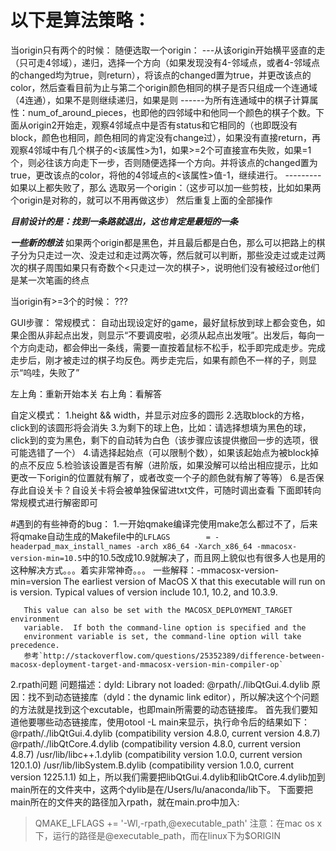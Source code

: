 # 以下是算法策略：
当origin只有两个的时候：
随便选取一个origin：
---从该origin开始横平竖直的走（只可走4邻域），递归，选择一个方向（如果发现没有4-邻域点，或者4-邻域点的changed均为true，则return），将该点的changed置为true，并更改该点的color，然后查看目前为止与第二个origin颜色相同的棋子是否只组成一个连通域（4连通），如果不是则继续递归，如果是则
------为所有连通域中的棋子计算属性：num_of_around_pieces，也即他的四邻域中和他同一个颜色的棋子个数。下面从origin2开始走，观察4邻域点中是否有status和它相同的（也即既没有block，颜色也相同，颜色相同的肯定没有change过），如果没有直接return，再观察4邻域中有几个棋子的<该属性>为1，如果>=2个可直接宣布失败，如果=1个，则必往该方向走下一步，否则随便选择一个方向。并将该点的changed置为true，更改该点的color，将他的4邻域点的<该属性>值-1，继续进行。
---------如果以上都失败了，那么
选取另一个origin：（这步可以加一些剪枝，比如如果两个origin是对称的，就可以不用再做这步）
然后重复上面的全部操作

***目前设计的是：找到一条路就退出，这也肯定是最短的一条***

***一些新的想法***
如果两个origin都是黑色，并且最后都是白色，那么可以把路上的棋子分为只走过一次、没走过和走过两次等，然后就可以判断，那些没走过或走过两次的棋子周围如果只有奇数个<只走过一次的棋子>，说明他们没有被经过or他们是某一次笔画的终点

当origin有>=3个的时候：
???

GUI步骤：
常规模式：
自动出现设定好的game，最好鼠标放到球上都会变色，如果企图从非起点出发，则显示“不要调皮啦，必须从起点出发哦”。出发后，每向一个方向走动，都会伸出一条线，需要一直按着鼠标不松手，松手即完成走步。完成走步后，刚才被走过的棋子均反色。两步走完后，如果有颜色不一样的子，则显示“呜哇，失败了”

左上角：重新开始本关
右上角：看解答

自定义模式：
1.height && width，并显示对应多的圆形
2.选取block的方格，click到的该圆形将会消失
3.为剩下的球上色，比如：请选择想填为黑色的球，click到的变为黑色，剩下的自动转为白色（该步骤应该提供撤回一步的选项，很可能选错了一个）
4.请选择起始点（可以限制个数），如果该起始点为被block掉的点不反应
5.检验该设置是否有解（进阶版，如果没解可以给出相应提示，比如更改一下origin的位置就有解了，或者改变一个子的颜色就有解了等等）
6.是否保存此自设关卡？自设关卡将会被单独保留进txt文件，可随时调出查看
下面即转向常规模式进行解密即可


#遇到的有些神奇的bug：
1.一开始qmake编译完使用make怎么都过不了，后来将qmake自动生成的Makefile中的`LFLAGS        = -headerpad_max_install_names -arch x86_64 -Xarch_x86_64 -mmacosx-version-min=10.5`中的10.5改成10.9就解决了，而且网上貌似也有很多人也是用的这种解决方式。。。着实非常神奇。。。
一些解释：-mmacosx-version-min=version
       The earliest version of MacOS X that this executable will run on is
       version.  Typical values of version include 10.1, 10.2, and 10.3.9.

       This value can also be set with the MACOSX_DEPLOYMENT_TARGET environment
       variable.  If both the command-line option is specified and the
       environment variable is set, the command-line option will take precedence.
       参考`http://stackoverflow.com/questions/25352389/difference-between-macosx-deployment-target-and-mmacosx-version-min-compiler-op`

2.rpath问题
问题描述：dyld: Library not loaded: @rpath/./libQtGui.4.dylib
原因：找不到动态链接库（dyld：the dynamic link editor），所以解决这个个问题的方法就是找到这个excutable，也即main所需要的动态链接库。
首先我们要知道他要哪些动态链接库，使用otool -L main来显示，执行命令后的结果如下：
@rpath/./libQtGui.4.dylib (compatibility version 4.8.0, current version 4.8.7)
@rpath/./libQtCore.4.dylib (compatibility version 4.8.0, current version 4.8.7)
/usr/lib/libc++.1.dylib (compatibility version 1.0.0, current version 120.1.0)
/usr/lib/libSystem.B.dylib (compatibility version 1.0.0, current version 1225.1.1)
如上，所以我们需要把libQtGui.4.dylib和libQtCore.4.dylib加到main所在的文件夹中，这两个dylib是在/Users/lu/anaconda/lib下。
下面要把main所在的文件夹的路径加入rpath，就在main.pro中加入:
> QMAKE_LFLAGS += '-Wl,-rpath,@executable_path'
注意：在mac os x下，运行的路径是@executable_path，而在linux下为$ORIGIN
